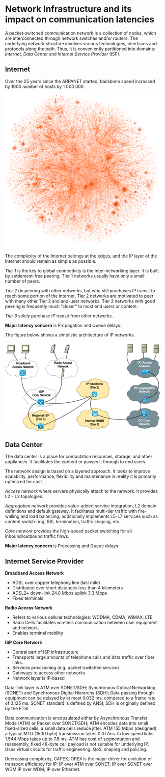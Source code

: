 # Network Infrastructure and its impact on communication latencies

A packet-switched communication network is a collection of nodes, which are interconnected through network switches and/or routers. The underlying network structure involves various technologies, interfaces and protocols along the path. Thus, it is conveniently partitioned into domains: *Internet*, *Data Center* and *Internet Service Provider* (ISP).

## Internet

Over the 25 years since the ARPANET started; backbone speed increased by 1000 number of hosts by 1 000 000.

![Internet topology](/assets/images/2010-05-26-internet-topology.png)

The complexity of the Internet belongs at the edges, and the IP layer of the Internet should remain as simple as possible.

*Tier 1* is the key to global connectivity is the inter-networking layer. It is built by settlement-free peering. Tier 1 networks usually have only a small number of peers.

*Tier 2* do peering with other networks, but who still purchases IP transit to reach some portion of the Internet. Tier 2 networks are motivated to peer with many other Tier 2 and end-user networks. Tier 2 networks with good peering is frequently much ”closer” to most end users or content.

*Tier 3* solely purchase IP transit from other networks.

**Major latency concern** is Propagation and Queue delays.

The figure below shows a simplistic architecture of IP networks. 

![Architecture of IP network](/assets/images/2010-05-26-ip-net-architecture.svg)


## Data Center

The data center is a place for computation resources, storage, and other appliances. It facilitates the content or passes it through to end users.

The network design is based on a layered approach. It looks to improve scalability, performance, flexibility and maintenance in reality it is primarily optimized for cost.

*Access network* where servers physically attach to the network. It provides L2 - L3 topologies.

*Aggregation network* provides value-added service integration, L2 domain definitions and default gateway. It facilitates multi-tier traffic with fire-walling and load balancing; additionally implements L5-L7 services such as content switch- ing, SSL termination, traffic shaping, etc.

*Core network* provides the high-speed packet switching for all inbound/outbound traffic flows.

**Major latency concern** is Processing and Queue delays

## Internet Service Provider

**Broadband Access Network**
* ADSL over copper telephony line (last mile)
* Distributed over short distances less than 4 kilometers
* ADSL2+ down-link 24.0 Mbps uplink 3.3 Mbps
* Fixed terminals

**Radio Access Network**
* Refers to various cellular technologies: WCDMA, CDMA, WiMAX, LTE
* Radio Cells facilitates wireless communication between user equipment
and network.
* Enables terminal mobility

**ISP Core Network**
* Central part of ISP infrastructure
* Transports large amounts of telephone calls and data traffic over fiber links.
* Services provisioning (e.g. packet-switched service)
* Gateways to access other networks
* Network layer is IP-based

Data-link layer is ATM over SONET/SDH; Synchronous Optical Networking (SONET) and Synchronous Digital Hierarchy (SDH); Data passing through equipment can be delayed by at most 0.032 ms, compared to a frame rate of 0.125 ms. SONET standard is defined by ANSI; SDH is originally defined by the ETSI.


Data communication is encapsulated either by Asynchronous Transfer Mode (ATM) or Packet over SONET/SDH; ATM encodes data into small fixed-sized cells, a small data cells reduce jitter. ATM 155 Mbps (designed) a typical MTU (1500 byte) transmission takes 0.077ms. In low speed links 1.544 Mbps takes up to 7.8 ms. ATM has cost of segmentation and reassembly, fixed 48-byte cell payload is not suitable for underlying IP. Uses virtual circuits for traffic engineering: QoS, shaping and policing.

Decreasing complexity, CAPEX, OPEX is the major driver for evolution of transport efficiency for IP: IP over ATM over SONET; IP over SONET over WDM IP over WDM; IP over Ethernet.

